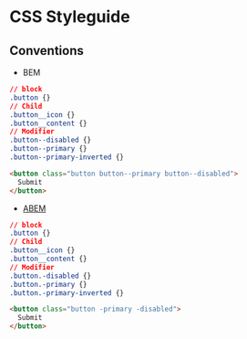 # CSS Styleguide

## Conventions

- BEM

```css
// block
.button {}
// Child
.button__icon {}
.button__content {}
// Modifier
.button--disabled {}
.button--primary {}
.button--primary-inverted {}
```

```html
<button class="button button--primary button--disabled">
  Submit
</button>
```

- [ABEM](https://css-tricks.com/abem-useful-adaptation-bem/)

```css
// block
.button {}
// Child
.button__icon {}
.button__content {}
// Modifier
.button.-disabled {}
.button.-primary {}
.button.-primary-inverted {}
```

```html
<button class="button -primary -disabled">
  Submit
</button>
```
